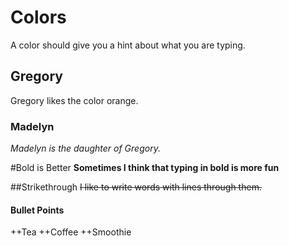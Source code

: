 # Colors
A color should give you a hint about what you are typing.

## Gregory
Gregory likes the color orange.

### Madelyn
_Madelyn is the daughter of Gregory._

#Bold is Better
**Sometimes I think that typing in bold is more fun**

##Strikethrough
~~I like to write words with lines through them.~~

#### Bullet Points

++Tea
++Coffee
++Smoothie
